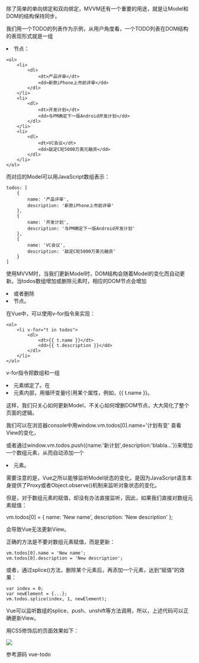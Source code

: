 
除了简单的单向绑定和双向绑定，MVVM还有一个重要的用途，就是让Model和DOM的结构保持同步。

我们用一个TODO的列表作为示例，从用户角度看，一个TODO列表在DOM结构的表现形式就是一组<li>节点：
```
<ol>
    <li>
        <dl>
            <dt>产品评审</dt>
            <dd>新款iPhone上市前评审</dd>
        </dl>
    </li>
    <li>
        <dl>
            <dt>开发计划</dt>
            <dd>与PM确定下一版Android开发计划</dd>
        </dl>
    </li>
    <li>
        <dl>
            <dt>VC会议</dt>
            <dd>敲定C轮5000万美元融资</dd>
        </dl>
    </li>
</ol>
```

而对应的Model可以用JavaScript数组表示：
```
todos: [
    {
        name: '产品评审',
        description: '新款iPhone上市前评审'
    },
    {
        name: '开发计划',
        description: '与PM确定下一版Android开发计划'
    },
    {
        name: 'VC会议',
        description: '敲定C轮5000万美元融资'
    }
]
```
使用MVVM时，当我们更新Model时，DOM结构会随着Model的变化而自动更新。当todos数组增加或删除元素时，相应的DOM节点会增加<li>或者删除<li>节点。

在Vue中，可以使用v-for指令来实现：
```
<ol>
    <li v-for="t in todos">
        <dl>
            <dt>{{ t.name }}</dt>
            <dd>{{ t.description }}</dd>
        </dl>
    </li>
</ol>
```

v-for指令把数组和一组<li>元素绑定了。在<li>元素内部，用循环变量t引用某个属性，例如，{{ t.name }}。

这样，我们只关心如何更新Model，不关心如何增删DOM节点，大大简化了整个页面的逻辑。

我们可以在浏览器console中用window.vm.todos[0].name='计划有变' 查看View的变化，

或者通过window.vm.todos.push({name:'新计划',description:'blabla...'})来增加一个数组元素，从而自动添加一个<li>元素。

需要注意的是，Vue之所以能够监听Model状态的变化，是因为JavaScript语言本身提供了Proxy或者Object.observe()机制来监听对象状态的变化。

但是，对于数组元素的赋值，却没有办法直接监听，因此，如果我们直接对数组元素赋值：

vm.todos[0] = {
    name: 'New name',
    description: 'New description'
};

会导致Vue无法更新View。

正确的方法是不要对数组元素赋值，而是更新：
```
vm.todos[0].name = 'New name';
vm.todos[0].description = 'New description';
```

或者，通过splice()方法，删除某个元素后，再添加一个元素，达到“赋值”的效果：
```
var index = 0;
var newElement = {...};
vm.todos.splice(index, 1, newElement);
```

Vue可以监听数组的splice、push、unshift等方法调用，所以，上述代码可以正确更新View。

用CSS修饰后的页面效果如下：

![](\img\todo-mvvm.jpg)

参考源码
vue-todo